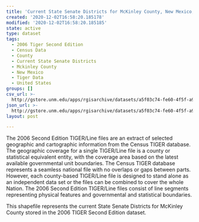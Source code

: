 ```yaml
---
title: 'Current State Senate Districts for McKinley County, New Mexico, 2006se TIGER'
created: '2020-12-02T16:58:20.185178'
modified: '2020-12-02T16:58:20.185185'
state: active
type: dataset
tags:
  - 2006 Tiger Second Edition
  - Census Data
  - County
  - Current State Senate Districts
  - Mckinley County
  - New Mexico
  - Tiger Data
  - United States
groups: []
csv_url: >-
  http://gstore.unm.edu/apps/rgisarchive/datasets/a5f03c74-fe60-4f5f-a94f-22e31d51902c/tgr2006se_mcki_slducu.derived.csv
json_url: >-
  http://gstore.unm.edu/apps/rgisarchive/datasets/a5f03c74-fe60-4f5f-a94f-22e31d51902c/tgr2006se_mcki_slducu.derived.json
layout: post

---
```

The 2006 Second Edition TIGER/Line files are an extract of selected geographic and cartographic information from the Census TIGER database.  The geographic coverage for a single TIGER/Line file is a county or statistical equivalent entity, with the coverage area based on the latest available governmental unit boundaries. The Census TIGER database represents a seamless national file with no overlaps or gaps between parts.  However, each county-based TIGER/Line file is designed to stand alone as an independent data set or the files can be combined to cover the whole Nation.  The 2006 Second Edition  TIGER/Line files consist of line segments representing physical features and governmental and statistical boundaries.  

This shapefile represents the current State Senate Districts for McKinley County stored in the 2006 TIGER Second Edition dataset.
